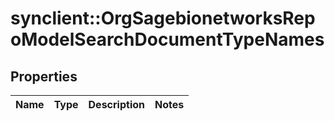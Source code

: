 # synclient::OrgSagebionetworksRepoModelSearchDocumentTypeNames


## Properties
Name | Type | Description | Notes
------------ | ------------- | ------------- | -------------


